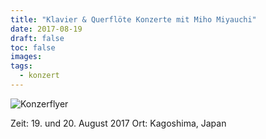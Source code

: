 ```yaml
---
title: "Klavier & Querflöte Konzerte mit Miho Miyauchi"
date: 2017-08-19
draft: false
toc: false
images:
tags: 
  - konzert
---
```


![Konzerflyer](/images/20170819-20-kagoshima-konzerte.jpg)

Zeit: 19. und 20. August 2017
Ort: Kagoshima, Japan
